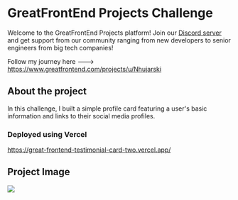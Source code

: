 <!-- Use Ctrl/Cmd + Shift + V in VS Code to preview this Markdown file. -->

# GreatFrontEnd Projects Challenge

Welcome to the GreatFrontEnd Projects platform! Join our [Discord server](https://www.greatfrontend.com/community) and get support from our community ranging from new developers to senior engineers from big tech companies!

Follow my journey here ---> https://www.greatfrontend.com/projects/u/Nhujarski

## About the project

In this challenge, I built a simple profile card featuring a user's basic information and links to their social media profiles.

### Deployed using Vercel

https://great-frontend-testimonial-card-two.vercel.app/

## Project Image

<img src="img/Screenshot 2024-10-23 at 8.21.05 PM.png" />

